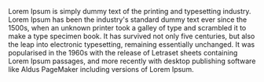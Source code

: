 Lorem Ipsum is simply dummy text of the printing and typesetting industry. Lorem Ipsum has been the industry's standard
dummy text ever since the 1500s, when an unknown printer took a galley of type and scrambled it to make a type specimen 
book. It has survived not only five centuries, but also the leap into electronic typesetting, remaining essentially 
unchanged. It was popularised in the 1960s with the release of Letraset sheets containing Lorem Ipsum passages, and more
 recently with desktop publishing software like Aldus PageMaker including versions of Lorem Ipsum.

